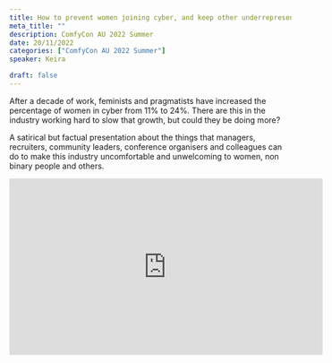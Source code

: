 ```yaml
---
title: How to prevent women joining cyber, and keep other underrepresented identities out too (satire)
meta_title: ""
description: ComfyCon AU 2022 Summer
date: 20/11/2022
categories: ["ComfyCon AU 2022 Summer"]
speaker: Keira 

draft: false
---
```

After a decade of work, feminists and pragmatists have increased the percentage of women in cyber from 11% to 24%. There are this in the industry working hard to slow that growth, but could they be doing more?

A satirical but factual presentation about the things that managers, recruiters, community leaders, conference organisers and colleagues can do to make this industry uncomfortable and unwelcoming to women, non binary people and others.

<iframe width="560" height="315" src="https://youtu.be/egAQhRqdhGE?si=iokIhBmVJtJQAEna" title="YouTube video player" frameborder="0" allow="accelerometer; autoplay; clipboard-write; encrypted-media; gyroscope; picture-in-picture; web-share" allowfullscreen></iframe>